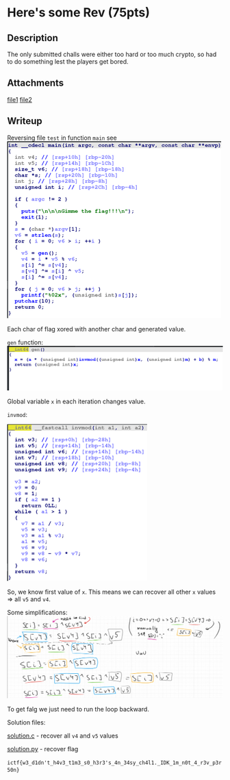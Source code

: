 # Here's some Rev (75pts)

## Description

The only submitted challs were either too hard or too much crypto, so had to do something lest the players get bored.

## Attachments

[file1](test)
[file2](output.txt)

## Writeup

Reversing file `test` in function `main` see
![main](1.png)

Each char of flag xored with another char and generated value.

`gen` function:
![gen](2.png)

Global variable `x` in each iteration changes value.

`invmod`:

![invmod](3.png)

So, we know first value of `x`. This means we can recover all other `x` values => all `v5` and `v4`.

Some simplifications:
![simplification](4.png)

To get falg we just need to run the loop backward.

Solution files:

[solution.c](solution.c) - recover all `v4` and `v5` values

[solution.py](solution.py) - recover flag

`ictf{w3_d1dn't_h4v3_t1m3_s0_h3r3's_4n_34sy_ch4l1._IDK_1m_n0t_4_r3v_p3r50n}`

